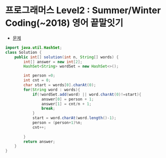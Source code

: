 # 프로그래머스 Level2 : Summer/Winter Coding(~2018) 영어 끝말잇기

- [문제](https://programmers.co.kr/learn/courses/30/lessons/12981)

```java
import java.util.HashSet;
class Solution {
    public int[] solution(int n, String[] words) {
        int[] answer = new int[2];
        HashSet<String> wordSet = new HashSet<>();

        int person =0;
        int cnt = 0;
        char start = words[0].charAt(0);
        for(String word : words){
            if(!wordSet.add(word) || word.charAt(0)!=start){
                answer[0] = person + 1;
                answer[1] = cnt/n + 1;
                break;
            }
            start = word.charAt(word.length()-1);
            person = (person+1)%n;
            cnt++;
            
        }
        return answer;
    }
}
```